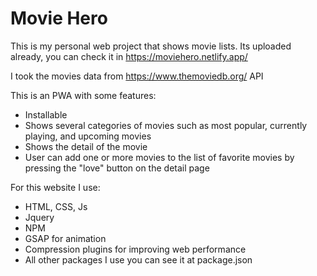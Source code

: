 # Movie Hero
This is my personal web project that shows movie lists. Its uploaded already, you can check it in https://moviehero.netlify.app/

I took the movies data from https://www.themoviedb.org/ API

This is an PWA with some features:
- Installable 
- Shows several categories of movies such as most popular, currently playing, and upcoming movies
- Shows the detail of the movie
- User can add one or more movies to the list of favorite movies by pressing the "love" button on the detail page

For this website I use:
- HTML, CSS, Js
- Jquery
- NPM 
- GSAP for animation
- Compression plugins for improving web performance
- All other packages I use you can see it at package.json

